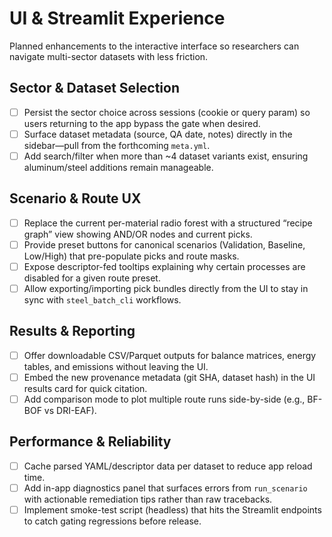 # UI & Streamlit Experience

Planned enhancements to the interactive interface so researchers can navigate multi-sector datasets with less friction.

## Sector & Dataset Selection
- [ ] Persist the sector choice across sessions (cookie or query param) so users returning to the app bypass the gate when desired.
- [ ] Surface dataset metadata (source, QA date, notes) directly in the sidebar—pull from the forthcoming `meta.yml`.
- [ ] Add search/filter when more than ~4 dataset variants exist, ensuring aluminum/steel additions remain manageable.

## Scenario & Route UX
- [ ] Replace the current per-material radio forest with a structured “recipe graph” view showing AND/OR nodes and current picks.
- [ ] Provide preset buttons for canonical scenarios (Validation, Baseline, Low/High) that pre-populate picks and route masks.
- [ ] Expose descriptor-fed tooltips explaining why certain processes are disabled for a given route preset.
- [ ] Allow exporting/importing pick bundles directly from the UI to stay in sync with `steel_batch_cli` workflows.

## Results & Reporting
- [ ] Offer downloadable CSV/Parquet outputs for balance matrices, energy tables, and emissions without leaving the UI.
- [ ] Embed the new provenance metadata (git SHA, dataset hash) in the UI results card for quick citation.
- [ ] Add comparison mode to plot multiple route runs side-by-side (e.g., BF-BOF vs DRI-EAF).

## Performance & Reliability
- [ ] Cache parsed YAML/descriptor data per dataset to reduce app reload time.
- [ ] Add in-app diagnostics panel that surfaces errors from `run_scenario` with actionable remediation tips rather than raw tracebacks.
- [ ] Implement smoke-test script (headless) that hits the Streamlit endpoints to catch gating regressions before release.
